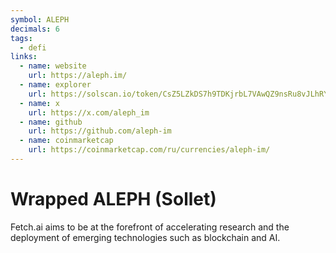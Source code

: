```yaml
---
symbol: ALEPH
decimals: 6
tags:
  - defi
links:
  - name: website
    url: https://aleph.im/
  - name: explorer
    url: https://solscan.io/token/CsZ5LZkDS7h9TDKjrbL7VAwQZ9nsRu8vJLhRYfmGaN8K
  - name: x
    url: https://x.com/aleph_im
  - name: github
    url: https://github.com/aleph-im
  - name: coinmarketcap
    url: https://coinmarketcap.com/ru/currencies/aleph-im/
---
```


# Wrapped ALEPH (Sollet)

Fetch.ai aims to be at the forefront of accelerating research and the deployment of emerging technologies such as blockchain and AI.
